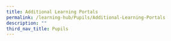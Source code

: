 ```yaml
---
title: Additional Learning Portals
permalink: /learning-hub/Pupils/Additional-Learning-Portals
description: ""
third_nav_title: Pupils
---
```


